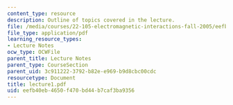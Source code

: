 ```yaml
---
content_type: resource
description: Outline of topics covered in the lecture.
file: /media/courses/22-105-electromagnetic-interactions-fall-2005/eefb40eb4650f470bd44b7caf3ba9356_lecture1.pdf
file_type: application/pdf
learning_resource_types:
- Lecture Notes
ocw_type: OCWFile
parent_title: Lecture Notes
parent_type: CourseSection
parent_uid: 3c911222-3792-b82e-e969-b9d8cbc00cdc
resourcetype: Document
title: lecture1.pdf
uid: eefb40eb-4650-f470-bd44-b7caf3ba9356
---
```

